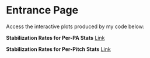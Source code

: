 # Entrance Page

Access the interactive plots produced by my code below:

**Stabilization Rates for Per-PA Stats**
[Link](https://autogis-site.readthedocs.io/en/latest/lessons/L5/share-on-github.html)

**Stabilization Rates for Per-Pitch Stats**
[Link](url)
